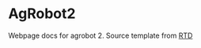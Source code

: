 # AgRobot2

Webpage docs for agrobot 2. Source template from [RTD](https://github.com/carlosperate/jekyll-theme-rtd/tree/master#run-locally-with-ruby)

<!-- 1.Env setup: bundle install -->
<!-- 1.Run locally: bundle exec jekyll serve -->